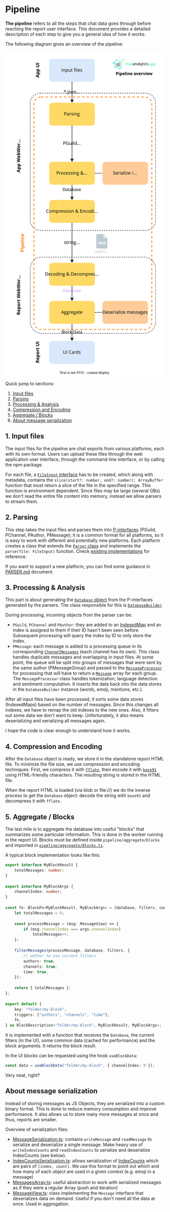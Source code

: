 # Pipeline

**The pipeline** refers to all the steps that chat data goes through before reaching the report user interface. This document provides a detailed description of each step to give you a general idea of how it works.

The following diagram gives an overview of the pipeline:

<img src="./media/pipeline.svg">

Quick jump to sections:

1. [Input files](#1-input-files)
2. [Parsing](#2-parsing)
3. [Processing & Analysis](#3-processing--analysis)
4. [Compression and Encoding](#4-compression-and-encoding)
5. [Aggregate / Blocks](#5-aggregate--blocks)
6. [About message serialization](#about-message-serialization)

## 1. Input files

The input files for the pipeline are chat exports from various platforms, each with its own format. Users can upload these files through the web application user interface, through the command-line interface, or by calling the npm package.

For each file, a [`FileInput` interface](/pipeline/parse/File.ts) has to be created, which along with metadata, contains the `slice(start?: number, end?: number): ArrayBuffer` function that must return a slice of the file in the specified range. This function is environment dependent. Since files may be large (several GBs) we don't read the entire file content into memory, instead we allow parsers to stream them. 

## 2. Parsing

This step takes the input files and parses them into [P-interfaces](/pipeline/parse/Types.ts) (PGuild, PChannel, PAuthor, PMessage); it is a common format for all platforms, so it is easy to work with different and potentially new platforms.
Each platform creates a class that extends the [`Parser` class](/pipeline/parse/Parser.ts) and implements the `parse(file: FileInput)` function. Check [existing implementations](/pipeline/parse/parsers/) for reference.

If you want to support a new platform, you can find some guidance in [PARSER.md](./PARSER.md) document.

## 3. Processing & Analysis

This part is about generating the [`Database` object](/pipeline/process/Types.ts) from the P-interfaces generated by the parsers. The class responsible for this is [`DatabaseBuilder`](/pipeline/process/DatabaseBuilder.ts).

During processing, incoming objects from the parser can be:
* `PGuild`, `PChannel` and `PAuthor`: they are added to an [IndexedMap](/pipeline/process/IndexedMap.ts) and an index is assigned to them if their ID hasn't been seen before. Subsequent processing will query the index by ID to only store the index.
* `PMessage`: each message is added to a processing queue in its corresponding [`ChannelMessages`](/pipeline/process/ChannelMessages.ts) (each channel has its own). This class handles duplicate messages and overlapping in input files. At some point, the queue will be split into groups of messages that were sent by the same author (PMessageGroup) and passed to the [`MessageProcessor`](/pipeline/process/MessageProcessor.ts) for processing that will have to return a [`Message`](/pipeline/process/Types.ts) array for each group.  
The `MessageProcessor` class handles tokenization, language detection and sentiment computation. It inserts the data back into the data stores in the `DatabaseBuilder` instance (words, emoji, mentions, etc.).

After all input files have been processed, it sorts some data stores (IndexedMaps) based on the number of messages. Since this changes all indexes, we have to remap the old indexes to the new ones. Also, it filters out some data we don't want to keep. Unfortunately, it also means deserializing and serializing all messages again.

I hope the code is clear enough to understand how it works.

## 4. Compression and Encoding

After the `Database` object is ready, we store it in the standalone report HTML file. To minimize the file size, we use compression and encoding techniques. First, we compress it with [`fflate`](https://www.npmjs.com/package/fflate), then encode it with [`base91`](/pipeline/compression/Base91.ts) using HTML-friendly characters. The resulting string is stored in the HTML file.

When the report HTML is loaded (via blob or file://) we do the inverse process to get the `Database` object: decode the string with `base91` and decompress it with `fflate`.

## 5. Aggregate / Blocks

The last mile is to aggregate the database into useful "blocks" that summarizes some particular information. This is done in the worker running in the report UI. Blocks must be defined inside `pipeline/aggregate/blocks` and imported in [`pipeline/aggregate/Blocks.ts`](/pipeline/aggregate/Blocks.ts).

A typical block implementation looks like this:

```ts
export interface MyBlockResult {
    totalMessages: number;
}

export interface MyBlockArgs {
    channelIndex: number;
}

const fn: BlockFn<MyBlockResult, MyBlockArgs> = (database, filters, common, args) => {
    let totalMessages = 0;

    const processMessage = (msg: MessageView) => {
        if (msg.channelIndex === args.channelIndex)
            totalMessages++;
    };

    filterMessages(processMessage, database, filters, {
        // wether to use current filters
        authors: true,
        channels: true,
        time: true,
    });

    return { totalMessages };
};

export default {
    key: "folder/my-block",
    triggers: ["authors", "channels", "time"],
    fn,
} as BlockDescription<"folder/my-block", MyBlockResult, MyBlockArgs>;
```

It is implemented with a function that receives the `Database`, the current filters (in the UI), some common data (cached for performance) and the block arguments. It returns the block result.

In the UI blocks can be requested using the hook `useBlockData`:

```ts
const data = useBlockData("folder/my-block", { channelIndex: 0 });
```

Very neat, right?

## About message serialization

Instead of storing messages as JS Objects, they are serialized into a custom binary format. This is done to reduce memory consumption and improve performance. It also allows us to store many more messages at once and thus, reports are smaller.

Overview of serialization files:

- [MessageSerialization.ts](/pipeline/serialization/MessageSerialization.ts): contains `writeMessage` and `readMessage` to serialize and deserialize a single message. Make heavy use of `writeIndexCounts` and `readIndexCounts` to serialize and deserialize IndexCounts (see below).
- [IndexCountsSerialization.ts](/pipeline/serialization/IndexCountsSerialization.ts): allows serialization of [IndexCounts](/pipeline/process/IndexCounts.ts) which are pairs of `[index, count]`. We use this format to point out which and how many of each object are used in a given context (e.g. emoji in a message)
- [MessagesArray.ts](/pipeline/serialization/MessagesArray.ts): useful abstraction to work with serialized messages as if they were a regular Array (push and iteration)
- [MessageView.ts](/pipeline/serialization/MessageView.ts): class implementing the `Message` interface that deserializes data on demand. Useful if you don't need all the data at once. Used in aggregation.

